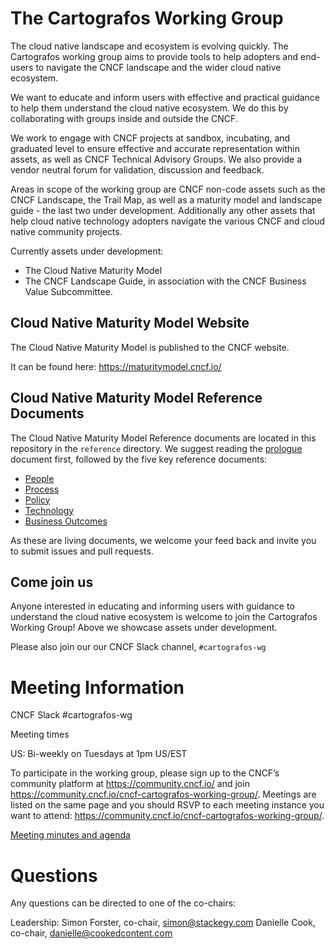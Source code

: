 # The Cartografos Working Group

The cloud native landscape and ecosystem is evolving quickly. The Cartografos working group aims to provide tools to help adopters and end-users to navigate the CNCF landscape and the wider cloud native ecosystem.

We want to educate and inform users with effective and practical guidance to help them understand the cloud native ecosystem. We do this by collaborating with groups inside and outside the CNCF.

We work to engage with CNCF projects at sandbox, incubating, and graduated level to ensure effective and accurate representation within assets, as well as CNCF Technical Advisory Groups. We also provide a vendor neutral forum for validation, discussion and feedback.

Areas in scope of the working group are CNCF non-code assets such as the CNCF Landscape, the Trail Map, as well as a maturity model and landscape guide - the last two under development. Additionally any other assets that help cloud native technology adopters navigate the various CNCF and cloud native community projects.

Currently assets under development:

* The Cloud Native Maturity Model
* The CNCF Landscape Guide, in association with the CNCF Business Value Subcommittee.

## Cloud Native Maturity Model Website

The Cloud Native Maturity Model is published to the CNCF website.

It can be found here: https://maturitymodel.cncf.io/

## Cloud Native Maturity Model Reference Documents

The Cloud Native Maturity Model Reference documents are located in this repository in the `reference` directory. We suggest reading the [prologue](./reference/prologue.md) document first, followed by the five key reference documents:

* [People](./reference/people.md)
* [Process](./reference/process.md)  
* [Policy](./reference/policy.md)  
* [Technology](./reference/technology.md)
* [Business Outcomes](./reference/business_outcomes.md)

As these are living documents, we welcome your feed back and invite you to submit issues and pull requests.

## Come join us

Anyone interested in educating and informing users with guidance to understand the cloud native ecosystem is welcome to join the Cartografos Working Group! Above we showcase assets under development.  

Please also join our our CNCF Slack channel, `#cartografos-wg`

# Meeting Information 

CNCF Slack #cartografos-wg

Meeting times

US: Bi-weekly on Tuesdays at 1pm US/EST

To participate in the working group, please sign up to the CNCF’s community platform at https://community.cncf.io/ and join https://community.cncf.io/cncf-cartografos-working-group/. 
Meetings are listed on the same page and you should RSVP to each meeting instance you want to attend: https://community.cncf.io/cncf-cartografos-working-group/.

[Meeting minutes and agenda](https://docs.google.com/document/d/15aRVtbMT9F472wOv8bBU7Wg893ugXUf-WtP3g9Ob_KY/edit#heading=h.itd3wrdelhab)

# Questions

Any questions can be directed to one of the co-chairs: 

Leadership:
Simon Forster, co-chair, simon@stackegy.com
Danielle Cook, co-chair, danielle@cookedcontent.com
